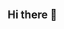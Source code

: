 ## Hi there 👋

<!--

**Here are some ideas to get you started:**

🙋‍♀️ This is the GitHub Organization of the PHA4GE, JPIAMR and CLIMB-BIG-DATA joint Hackathon on Antimicrobial Resistance (11-13 October 2021)
🌈 Contribution guidelines
👩‍💻 Useful resources

-->

